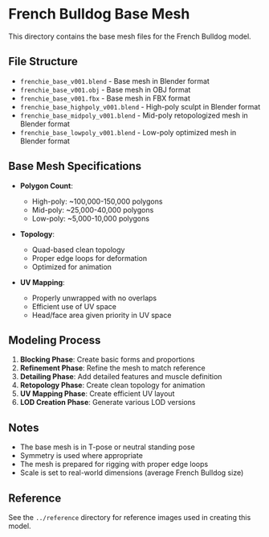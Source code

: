 # French Bulldog Base Mesh

This directory contains the base mesh files for the French Bulldog model.

## File Structure

- `frenchie_base_v001.blend` - Base mesh in Blender format
- `frenchie_base_v001.obj` - Base mesh in OBJ format
- `frenchie_base_v001.fbx` - Base mesh in FBX format
- `frenchie_base_highpoly_v001.blend` - High-poly sculpt in Blender format
- `frenchie_base_midpoly_v001.blend` - Mid-poly retopologized mesh in Blender format
- `frenchie_base_lowpoly_v001.blend` - Low-poly optimized mesh in Blender format

## Base Mesh Specifications

- **Polygon Count**: 
  - High-poly: ~100,000-150,000 polygons
  - Mid-poly: ~25,000-40,000 polygons
  - Low-poly: ~5,000-10,000 polygons
  
- **Topology**: 
  - Quad-based clean topology
  - Proper edge loops for deformation
  - Optimized for animation
  
- **UV Mapping**:
  - Properly unwrapped with no overlaps
  - Efficient use of UV space
  - Head/face area given priority in UV space

## Modeling Process

1. **Blocking Phase**: Create basic forms and proportions
2. **Refinement Phase**: Refine the mesh to match reference
3. **Detailing Phase**: Add detailed features and muscle definition
4. **Retopology Phase**: Create clean topology for animation
5. **UV Mapping Phase**: Create efficient UV layout
6. **LOD Creation Phase**: Generate various LOD versions

## Notes

- The base mesh is in T-pose or neutral standing pose
- Symmetry is used where appropriate
- The mesh is prepared for rigging with proper edge loops
- Scale is set to real-world dimensions (average French Bulldog size)

## Reference

See the `../reference` directory for reference images used in creating this model. 